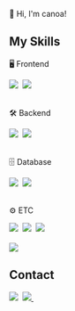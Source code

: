 👋 Hi, I'm canoa!   

<div>
  <h2>My Skills</h2>
  <p>🖥️ Frontend</p>
  <img src="https://img.shields.io/badge/react-%2320232a.svg?style=for-the-badge&logo=react&logoColor=%2361DAFB" />&nbsp
  <img src="https://img.shields.io/badge/Next-black?style=for-the-badge&logo=next.js&logoColor=white" />&nbsp
</div>
<br>
<div>
  <p>🛠️ Backend</p>
  <img src="https://img.shields.io/badge/php-%23777BB4.svg?style=for-the-badge&logo=php&logoColor=white" />&nbsp
  <img src="https://img.shields.io/badge/express.js-%23404d59.svg?style=for-the-badge&logo=express&logoColor=%2361DAFB" />&nbsp
</div>
<br>
<div>
  <p>🗄️ Database</p>
  <img src="https://img.shields.io/badge/mysql-4479A1.svg?style=for-the-badge&logo=mysql&logoColor=white" />&nbsp
  <img src="https://img.shields.io/badge/MariaDB-003545?style=for-the-badge&logo=mariadb&logoColor=white" />&nbsp
</div>
<br>
<div>
  <p>⚙️ ETC</p>
  <img src="https://img.shields.io/badge/git-%23F05033.svg?style=for-the-badge&logo=git&logoColor=white" />&nbsp
  <img src="https://img.shields.io/badge/Notion-%23000000.svg?style=for-the-badge&logo=notion&logoColor=white" />&nbsp
  <img src="https://img.shields.io/badge/figma-%23F24E1E.svg?style=for-the-badge&logo=figma&logoColor=white" />&nbsp
</div>
<br>
<div>
  <img src="https://github-readme-stats.vercel.app/api/top-langs/?username=canoa0327&layout=compact" />
</div>

<div>
  <h2>Contact</h2>
  <img src="https://img.shields.io/badge/canoa950327@gmail.com-EA4335?style=for-the-badge&logo=gmail&logoColor=white" />&nbsp
  <a href="https://canoa.site">
  <img src="https://img.shields.io/badge/Portfolio-%23000000.svg?style=for-the-badge&logo=firefox&logoColor=#FF7139" />&nbsp
  </a>
</div>
  
  

  




